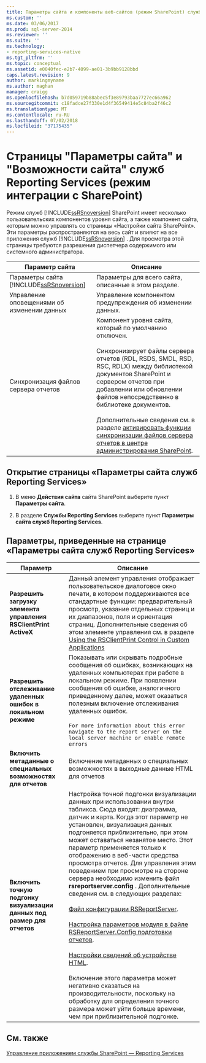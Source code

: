 ```yaml
---
title: Параметры сайта и компоненты веб-сайтов (режим SharePoint) служб Reporting Services | Документация Майкрософт
ms.custom: ''
ms.date: 03/06/2017
ms.prod: sql-server-2014
ms.reviewer: ''
ms.suite: ''
ms.technology:
- reporting-services-native
ms.tgt_pltfrm: ''
ms.topic: conceptual
ms.assetid: e0040fec-e2b7-4099-ae01-3b9bb9128bbd
caps.latest.revision: 9
author: markingmyname
ms.author: maghan
manager: craigg
ms.openlocfilehash: b7d059719b88abec5f3e89793baa7727ec66a962
ms.sourcegitcommit: c18fadce27f330e1d4f36549414e5c84ba2f46c2
ms.translationtype: MT
ms.contentlocale: ru-RU
ms.lasthandoff: 07/02/2018
ms.locfileid: "37175435"
---
```

# <a name="reporting-services-site-settings-and-site-featuressharepoint-mode"></a>Страницы "Параметры сайта" и "Возможности сайта" служб Reporting Services (режим интеграции с SharePoint)
  Режим служб [!INCLUDE[ssRSnoversion](../includes/ssrsnoversion-md.md)] SharePoint имеет несколько пользовательских компонентов уровня сайта, а также компонент сайта, которым можно управлять со страницы «Настройки сайта SharePoint». Эти параметры распространяются на весь сайт и влияют на все приложения служб [!INCLUDE[ssRSnoversion](../includes/ssrsnoversion-md.md)] . Для просмотра этой страницы требуются разрешения диспетчера содержимого или системного администратора.  
  
|Параметр сайта|Описание|  
|------------------|-----------------|  
|Параметры сайта [!INCLUDE[ssRSnoversion](../includes/ssrsnoversion-md.md)]|Параметры для всего сайта, описанные в этом разделе.|  
|Управление оповещениями об изменении данных|Управление компонентом предупреждения об изменении данных.|  
|Синхронизация файлов сервера отчетов|Компонент уровня сайта, который по умолчанию отключен.<br /><br /> Синхронизирует файлы сервера отчетов (RDL, RSDS, SMDL, RSD, RSC, RDLX) между библиотекой документов SharePoint и сервером отчетов при добавлении или обновлении файлов непосредственно в библиотеке документов.<br /><br /> Дополнительные сведения см. в разделе [активировать функции синхронизации файлов сервера отчетов в центре администрирования SharePoint](../../2014/reporting-services/activate-report-server-file-sync-feature-sharepoint-central-administration.md).|  
  
## <a name="to-open-the-reporting-services-site-settings-page"></a>Открытие страницы «Параметры сайта служб Reporting Services»  
  
1.  В меню **Действия сайта** сайта SharePoint выберите пункт **Параметры сайта**.  
  
2.  В разделе **Службы Reporting Services** выберите пункт **Параметры сайта служб Reporting Services**.  
  
## <a name="options-for-reporting-services-site-settings"></a>Параметры, приведенные на странице «Параметры сайта служб Reporting Services»  
  
|Параметр|Описание|  
|------------|-----------------|  
|**Разрешить загрузку элемента управления RSClientPrint ActiveX**|Данный элемент управления отображает пользовательское диалоговое окно печати, в котором поддерживаются все стандартные функции: предварительный просмотр, указание отдельных страниц и их диапазонов, поля и ориентация страниц. Дополнительные сведения об этом элементе управления см. в разделе [Using the RSClientPrint Control in Custom Applications](report-server-web-service/net-framework/using-the-rsclientprint-control-in-custom-applications.md)|  
|**Разрешить отслеживание удаленных ошибок в локальном режиме**|Показывать или скрывать подробные сообщения об ошибках, возникающих на удаленных компьютерах при работе в локальном режиме. При появлении сообщения об ошибке, аналогичного приведенному далее, может оказаться полезным включение отслеживания удаленных ошибок.<br /><br /> `For more information about this error navigate to the report server on the local server machine or enable remote errors`|  
|**Включить метаданные о специальных возможностях для отчетов**|Включение метаданных о специальных возможностях в выходные данные HTML для отчетов|  
|**Включить точную подгонку визуализации данных под размер для отчетов**|Настройка точной подгонки визуализации данных при использовании внутри табликса. Сюда входят: диаграмма, датчик и карта. Когда этот параметр не установлен, визуализация данных подгоняется приблизительно, при этом может оставаться незанятое место. Этот параметр применяется только к отображению в веб-части средства просмотра отчетов. Для управления этим поведением при просмотре на стороне сервера необходимо изменить файл **rsreportserver.config** . Дополнительные сведения см. в следующих разделах:<br /><br /> [Файл конфигурации RSReportServer](report-server/rsreportserver-config-configuration-file.md).<br /><br /> [Настройка параметров модуля в файле RSReportServer.Config подготовки отчетов](customize-rendering-extension-parameters-in-rsreportserver-config.md).<br /><br /> [Настройки сведений об устройстве HTML](html-device-information-settings.md).<br /><br /> Включение этого параметра может негативно сказаться на производительности, поскольку на обработку для определения точного размера может уйти больше времени, чем при приблизительной подгонке.|  
  
## <a name="see-also"></a>См. также  
 [Управление приложением службы SharePoint — Reporting Services](../../2014/reporting-services/manage-a-reporting-services-sharepoint-service-application.md)  
  
  
